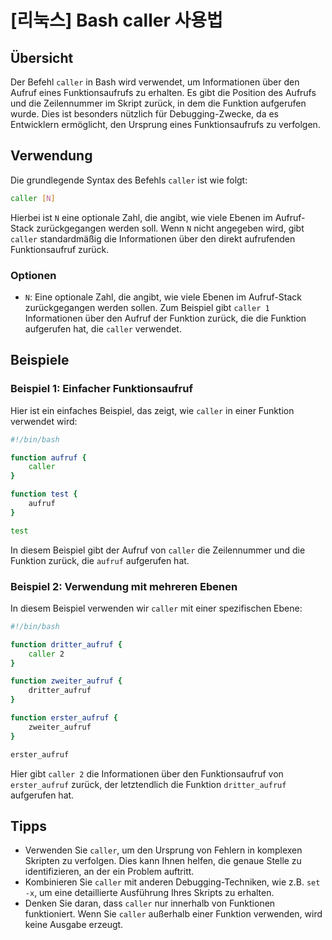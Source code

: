 # [리눅스] Bash caller 사용법

## Übersicht
Der Befehl `caller` in Bash wird verwendet, um Informationen über den Aufruf eines Funktionsaufrufs zu erhalten. Es gibt die Position des Aufrufs und die Zeilennummer im Skript zurück, in dem die Funktion aufgerufen wurde. Dies ist besonders nützlich für Debugging-Zwecke, da es Entwicklern ermöglicht, den Ursprung eines Funktionsaufrufs zu verfolgen.

## Verwendung
Die grundlegende Syntax des Befehls `caller` ist wie folgt:

```bash
caller [N]
```

Hierbei ist `N` eine optionale Zahl, die angibt, wie viele Ebenen im Aufruf-Stack zurückgegangen werden soll. Wenn `N` nicht angegeben wird, gibt `caller` standardmäßig die Informationen über den direkt aufrufenden Funktionsaufruf zurück.

### Optionen
- `N`: Eine optionale Zahl, die angibt, wie viele Ebenen im Aufruf-Stack zurückgegangen werden sollen. Zum Beispiel gibt `caller 1` Informationen über den Aufruf der Funktion zurück, die die Funktion aufgerufen hat, die `caller` verwendet.

## Beispiele

### Beispiel 1: Einfacher Funktionsaufruf
Hier ist ein einfaches Beispiel, das zeigt, wie `caller` in einer Funktion verwendet wird:

```bash
#!/bin/bash

function aufruf {
    caller
}

function test {
    aufruf
}

test
```

In diesem Beispiel gibt der Aufruf von `caller` die Zeilennummer und die Funktion zurück, die `aufruf` aufgerufen hat.

### Beispiel 2: Verwendung mit mehreren Ebenen
In diesem Beispiel verwenden wir `caller` mit einer spezifischen Ebene:

```bash
#!/bin/bash

function dritter_aufruf {
    caller 2
}

function zweiter_aufruf {
    dritter_aufruf
}

function erster_aufruf {
    zweiter_aufruf
}

erster_aufruf
```

Hier gibt `caller 2` die Informationen über den Funktionsaufruf von `erster_aufruf` zurück, der letztendlich die Funktion `dritter_aufruf` aufgerufen hat.

## Tipps
- Verwenden Sie `caller`, um den Ursprung von Fehlern in komplexen Skripten zu verfolgen. Dies kann Ihnen helfen, die genaue Stelle zu identifizieren, an der ein Problem auftritt.
- Kombinieren Sie `caller` mit anderen Debugging-Techniken, wie z.B. `set -x`, um eine detaillierte Ausführung Ihres Skripts zu erhalten.
- Denken Sie daran, dass `caller` nur innerhalb von Funktionen funktioniert. Wenn Sie `caller` außerhalb einer Funktion verwenden, wird keine Ausgabe erzeugt.